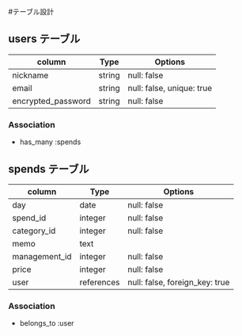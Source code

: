 #テーブル設計

## users テーブル

| column             | Type    | Options     |
| ------------------ | ------- | ----------- |
| nickname           | string  | null: false |
| email              | string  | null: false, unique: true |
| encrypted_password | string  | null: false |

### Association

- has_many :spends

## spends テーブル

| column             | Type       | Options     |
| ------------------ | ---------- | ----------- |
| day                | date       | null: false |
| spend_id           | integer    | null: false |
| category_id        | integer    | null: false |
| memo               | text       |
| management_id      | integer    | null: false |
| price              | integer    | null: false |
| user               | references | null: false, foreign_key: true |

### Association

- belongs_to :user